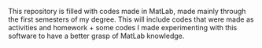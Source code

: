 This repository is filled with codes made in MatLab, made mainly through the first semesters of my degree. This will include codes that were made as activities and homework + some codes I made experimenting with this software to have a better grasp of MatLab knowledge.

